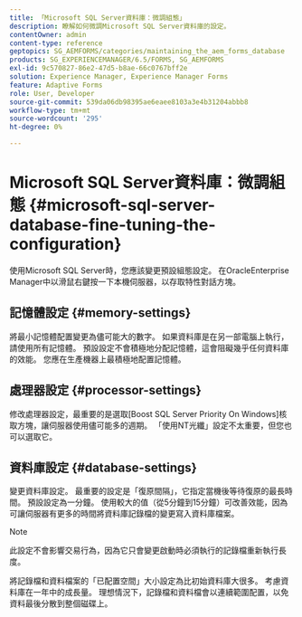 ```yaml
---
title: 「Microsoft SQL Server資料庫：微調組態」
description: 瞭解如何微調Microsoft SQL Server資料庫的設定。
contentOwner: admin
content-type: reference
geptopics: SG_AEMFORMS/categories/maintaining_the_aem_forms_database
products: SG_EXPERIENCEMANAGER/6.5/FORMS, SG_AEMFORMS
exl-id: 9c570827-86e2-47d5-b8ae-66c0767bff2e
solution: Experience Manager, Experience Manager Forms
feature: Adaptive Forms
role: User, Developer
source-git-commit: 539da06db98395ae6eaee8103a3e4b31204abbb8
workflow-type: tm+mt
source-wordcount: '295'
ht-degree: 0%

---
```


# Microsoft SQL Server資料庫：微調組態 {#microsoft-sql-server-database-fine-tuning-the-configuration}

使用Microsoft SQL Server時，您應該變更預設組態設定。 在OracleEnterprise Manager中以滑鼠右鍵按一下本機伺服器，以存取特性對話方塊。

## 記憶體設定 {#memory-settings}

將最小記憶體配置變更為儘可能大的數字。 如果資料庫是在另一部電腦上執行，請使用所有記憶體。 預設設定不會積極地分配記憶體，這會阻礙幾乎任何資料庫的效能。 您應在生產機器上最積極地配置記憶體。

## 處理器設定 {#processor-settings}

修改處理器設定，最重要的是選取[Boost SQL Server Priority On Windows]核取方塊，讓伺服器使用儘可能多的週期。 「使用NT光纖」設定不太重要，但您也可以選取它。

## 資料庫設定 {#database-settings}

變更資料庫設定。 最重要的設定是「復原間隔」，它指定當機後等待復原的最長時間。 預設設定為一分鐘。 使用較大的值（從5分鐘到15分鐘）可改善效能，因為可讓伺服器有更多的時間將資料庫記錄檔的變更寫入資料庫檔案。

>[!NOTE]
>
>此設定不會影響交易行為，因為它只會變更啟動時必須執行的記錄檔重新執行長度。

將記錄檔和資料檔案的「已配置空間」大小設定為比初始資料庫大很多。 考慮資料庫在一年中的成長量。 理想情況下，記錄檔和資料檔會以連續範圍配置，以免資料最後分散到整個磁碟上。
